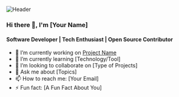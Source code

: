 ![Header]([https://your-image-url.com](https://www.google.com/url?sa=i&url=https%3A%2F%2Fwww.euthissa.in%2FWebDevelopment.aspx&psig=AOvVaw3DMlhBdpeQ3W7CtO6X5v1-&ust=1717089168134000&source=images&cd=vfe&opi=89978449&ved=0CBEQjRxqFwoTCOjR4uOts4YDFQAAAAAdAAAAABAE))

### Hi there 👋, I'm [Your Name]
#### Software Developer | Tech Enthusiast | Open Source Contributor

- 🔭 I’m currently working on [Project Name](https://github.com/yourusername/projectname)
- 🌱 I’m currently learning [Technology/Tool]
- 👯 I’m looking to collaborate on [Type of Projects]
- 💬 Ask me about [Topics]
- 📫 How to reach me: [Your Email]
- ⚡ Fun fact: [A Fun Fact About You]

